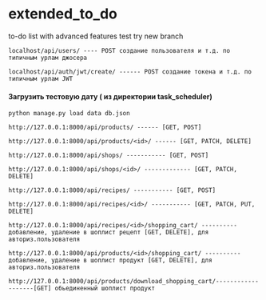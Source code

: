 # extended_to_do
to-do list with advanced features
test
try new branch

```
localhost/api/users/ ---- POST создание пользователя и т.д. по типичным урлам джосера
```
```
localhost/api/auth/jwt/create/ ------ POST создание токена и т.д. по типичным урлам JWT
```
#### Загрузить тестовую дату ( из директории task_scheduler)
```
python manage.py load data db.json
```
```
http://127.0.0.1:8000/api/products/ ------ [GET, POST]
```
```
http://127.0.0.1:8000/api/products/<id>/ ------ [GET, PATCH, DELETE]
```
```
http://127.0.0.1:8000/api/shops/ ----------- [GET, POST]
```
```
http://127.0.0.1:8000/api/shops/<id>/ ------------- [GET, PATCH, DELETE]
```
```
http://127.0.0.1:8000/api/recipes/ ----------- [GET, POST]
```
```
http://127.0.0.1:8000/api/recipes/<id>/ ----------- [GET, PATCH, PUT, DELETE]
```
```
http://127.0.0.1:8000/api/recipes/<id>/shopping_cart/ ---------- добавление, удаление в шоплист рецепт [GET, DELETE], для авториз.пользователя
```
```
http://127.0.0.1:8000/api/products/<id>/shopping_cart/ ---------- добавление, удаление в шоплист продукт [GET, DELETE], для авториз.пользователя
```
```
http://127.0.0.1:8000/api/products/download_shopping_cart/-------------------[GET] обьединенный шоплист продукт
```
